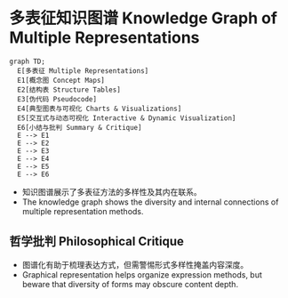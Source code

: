 # 多表征知识图谱 Knowledge Graph of Multiple Representations

```mermaid
graph TD;
  E[多表征 Multiple Representations]
  E1[概念图 Concept Maps]
  E2[结构表 Structure Tables]
  E3[伪代码 Pseudocode]
  E4[典型图表与可视化 Charts & Visualizations]
  E5[交互式与动态可视化 Interactive & Dynamic Visualization]
  E6[小结与批判 Summary & Critique]
  E --> E1
  E --> E2
  E --> E3
  E --> E4
  E --> E5
  E --> E6
```

- 知识图谱展示了多表征方法的多样性及其内在联系。
- The knowledge graph shows the diversity and internal connections of multiple representation methods.

## 哲学批判 Philosophical Critique

- 图谱化有助于梳理表达方式，但需警惕形式多样性掩盖内容深度。
- Graphical representation helps organize expression methods, but beware that diversity of forms may obscure content depth.
